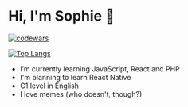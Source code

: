 # Hi, I'm Sophie 👋

[![codewars](https://www.codewars.com/users/CreepyTeabag/badges/large)](https://www.codewars.com/users/username)

[![Top Langs](https://github-readme-stats.vercel.app/api/top-langs/?username=CreepyTeabag)](https://github.com/anuraghazra/github-readme-stats)

- I’m currently learning JavaScript, React and PHP
- I'm planning to learn React Native
- C1 level in English
- I love memes (who doesn't, though?)
<!--
**CreepyTeabag/CreepyTeabag** is a ✨ _special_ ✨ repository because its `README.md` (this file) appears on your GitHub profile.

Here are some ideas to get you started:

- 🔭 I’m currently working on ...
- 🌱 I’m currently learning ...
- 👯 I’m looking to collaborate on ...
- 🤔 I’m looking for help with ...
- 💬 Ask me about ...
- 📫 How to reach me: ...
- 😄 Pronouns: ...
- ⚡ Fun fact: ...
-->
